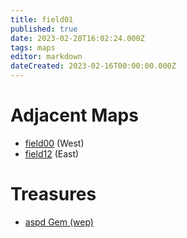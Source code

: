 ```yaml
---
title: field01
published: true
date: 2023-02-28T16:02:24.000Z
tags: maps
editor: markdown
dateCreated: 2023-02-16T00:00:00.000Z
---
```



# Adjacent Maps
 * [field00](/maps/field00) (West)
 * [field12](/maps/field12) (East)

# Treasures
 * [aspd Gem (wep)](/items/aspd-gem-wep)

